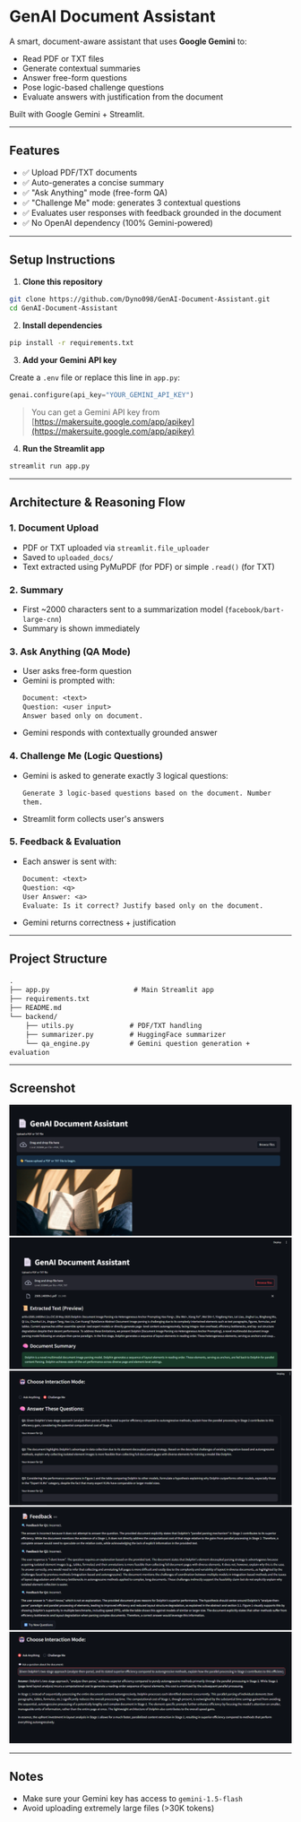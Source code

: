 #  GenAI Document Assistant

A smart, document-aware assistant that uses **Google Gemini** to:

- Read PDF or TXT files  
- Generate contextual summaries  
- Answer free-form questions  
- Pose logic-based challenge questions  
- Evaluate answers with justification from the document  

Built with Google Gemini + Streamlit.

---

## Features

- ✅ Upload PDF/TXT documents  
- ✅ Auto-generates a concise summary  
- ✅ "Ask Anything" mode (free-form QA)  
- ✅ "Challenge Me" mode: generates 3 contextual questions  
- ✅ Evaluates user responses with feedback grounded in the document  
- ✅ No OpenAI dependency (100% Gemini-powered)

---

## Setup Instructions

1. **Clone this repository**
```bash
git clone https://github.com/Dyno098/GenAI-Document-Assistant.git
cd GenAI-Document-Assistant
```

2. **Install dependencies**
```bash
pip install -r requirements.txt
```

3. **Add your Gemini API key**

Create a `.env` file or replace this line in `app.py`:

```python
genai.configure(api_key="YOUR_GEMINI_API_KEY")
```

> You can get a Gemini API key from [https://makersuite.google.com/app/apikey](https://makersuite.google.com/app/apikey)

4. **Run the Streamlit app**

```bash
streamlit run app.py
```

---

## Architecture & Reasoning Flow

### 1. Document Upload
- PDF or TXT uploaded via `streamlit.file_uploader`
- Saved to `uploaded_docs/`
- Text extracted using PyMuPDF (for PDF) or simple `.read()` (for TXT)

### 2. Summary
- First ~2000 characters sent to a summarization model (`facebook/bart-large-cnn`)  
- Summary is shown immediately

### 3. Ask Anything (QA Mode)
- User asks free-form question
- Gemini is prompted with:
  ```
  Document: <text>
  Question: <user input>
  Answer based only on document.
  ```
- Gemini responds with contextually grounded answer

### 4. Challenge Me (Logic Questions)
- Gemini is asked to generate exactly 3 logical questions:
  ```
  Generate 3 logic-based questions based on the document. Number them.
  ```
- Streamlit form collects user's answers

### 5. Feedback & Evaluation
- Each answer is sent with:
  ```
  Document: <text>
  Question: <q>
  User Answer: <a>
  Evaluate: Is it correct? Justify based only on the document.
  ```
- Gemini returns correctness + justification

---

## Project Structure

```
.
├── app.py                     # Main Streamlit app
├── requirements.txt
├── README.md
└── backend/
    ├── utils.py              # PDF/TXT handling
    ├── summarizer.py         # HuggingFace summarizer
    └── qa_engine.py          # Gemini question generation + evaluation
```

---

## Screenshot

![alt text](https://github.com/Dyno098/GenAI-Document-Assistant/blob/master/Screenshot%202025-06-21%20170809.png)
![alt text](https://github.com/Dyno098/GenAI-Document-Assistant/blob/master/Screenshot%202025-06-21%20101755.png)
![alt text](https://github.com/Dyno098/GenAI-Document-Assistant/blob/master/Screenshot%202025-06-21%20101822.png)
![alt text](https://github.com/Dyno098/GenAI-Document-Assistant/blob/master/Screenshot%202025-06-21%20102019.png)
![alt text](https://github.com/Dyno098/GenAI-Document-Assistant/blob/master/Screenshot%202025-06-21%20102216.png)

---

## Notes

- Make sure your Gemini key has access to `gemini-1.5-flash`
- Avoid uploading extremely large files (>30K tokens)
